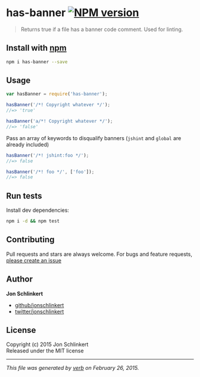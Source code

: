 # has-banner [![NPM version](https://badge.fury.io/js/has-banner.svg)](http://badge.fury.io/js/has-banner)

> Returns true if a file has a banner code comment. Used for linting.

## Install with [npm](npmjs.org)

```bash
npm i has-banner --save
```

## Usage

```js
var hasBanner = require('has-banner');

hasBanner('/*! Copyright whatever */');
//=> 'true'

hasBanner('a/*! Copyright whatever */');
//=> 'false'
```
Pass an array of keywords to disqualify banners (`jshint` and `global` are already included)

```js
hasBanner('/*! jshint:foo */');
//=> false

hasBanner('/*! foo */', ['foo']);
//=> false
```

## Run tests

Install dev dependencies:

```bash
npm i -d && npm test
```

## Contributing
Pull requests and stars are always welcome. For bugs and feature requests, [please create an issue](https://github.com/jonschlinkert/has-banner/issues)

## Author

**Jon Schlinkert**
 
+ [github/jonschlinkert](https://github.com/jonschlinkert)
+ [twitter/jonschlinkert](http://twitter.com/jonschlinkert) 

## License
Copyright (c) 2015 Jon Schlinkert  
Released under the MIT license

***

_This file was generated by [verb](https://github.com/assemble/verb) on February 26, 2015._
